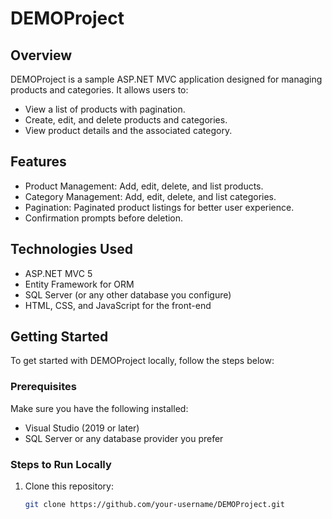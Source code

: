 # DEMOProject

## Overview

DEMOProject is a sample ASP.NET MVC application designed for managing products and categories. It allows users to:

- View a list of products with pagination.
- Create, edit, and delete products and categories.
- View product details and the associated category.

## Features

- Product Management: Add, edit, delete, and list products.
- Category Management: Add, edit, delete, and list categories.
- Pagination: Paginated product listings for better user experience.
- Confirmation prompts before deletion.

## Technologies Used

- ASP.NET MVC 5
- Entity Framework for ORM
- SQL Server (or any other database you configure)
- HTML, CSS, and JavaScript for the front-end

## Getting Started

To get started with DEMOProject locally, follow the steps below:

### Prerequisites

Make sure you have the following installed:

- Visual Studio (2019 or later)
- SQL Server or any database provider you prefer

### Steps to Run Locally

1. Clone this repository:

   ```bash
   git clone https://github.com/your-username/DEMOProject.git
